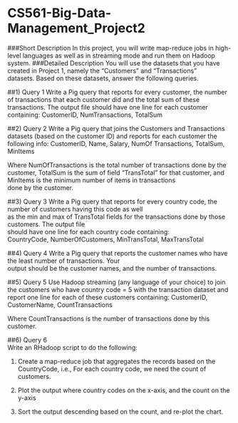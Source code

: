 # CS561-Big-Data-Management_Project2
###Short	Description
In	this	project,	you	will	write	map-reduce	jobs	in	high-level	languages as	well	as	in	streaming	mode	and	
run	them	on	Hadoop	system.	
###Detailed	Description
You	will	use	the	datasets	that	you	have	created	in	Project	1,	namely	the	“Customers”	and	“Transactions”	
datasets. Based	on	these	datasets,	answer	the	following	queries.

##1)	Query 1
Write	a	Pig	query	that	reports	for	every	customer,	the	number	of	transactions	that	each	customer	did	and	
the	total	sum	of	these	transactions.	The	output	file	should	have	one	line	for	each	customer	containing:	
CustomerID,	NumTransactions,	TotalSum

##2)	Query 2
Write	a	Pig	query	that	joins	the	Customers	and	Transactions	datasets	(based	on	the	customer	ID)	and	
reports	for	each	customer	the	following	info:
CustomerID, Name,	Salary,	NumOf	Transactions,	TotalSum,	MinItems

Where	NumOfTransactions is	the	total	number	of	transactions	done	by	the	customer,	TotalSum is	the	sum	
of	field	“TransTotal”	for	that	customer,	and	MinItems is	the	minimum	number	of	items	in	transactions	
done	by	the	customer.

##3)	Query 3
Write	a	Pig	query	that	reports	for	every	country	code,	the	number	of	customers	having	this	code	as	well	
as	the	min	and	max	of	TransTotal fields	for	the	transactions	done	by	those	customers.	The	output	file	
should	have	one	line	for	each	country	code containing:	
CountryCode,	NumberOfCustomers,	MinTransTotal,	MaxTransTotal

##4)	Query	4
Write	 a	 Pig	 query	 that	 reports	 the	 customer	 names	 who	 have	 the	 least	 number	 of	 transactions.	 Your	
output	should	be	the	customer	names,	and	the	number	of	transactions.	

##5)	Query	5
Use	Hadoop	streaming	(any	language	of	your	choice)	to	join	the	customers	who	have	country	
code	=	5	with	the	transaction	dataset	and	report	one	line	for	each	of	these	customers	containing:
CustomerID,	CustomerName,	CountTransactions

Where	CountTransactions	is	the	number	of	transactions	done	by	this	customer.	

##6) Query 6	
Write	an		RHadoop	script	to	do	the	following:

1) Create a	map-reduce	job	that	aggregates	the	records	based	on	the	CountryCode,	i.e.,	For	
each	country	code,	we	need	the	count	of	customers.

2) Plot	the	output	where	country	codes	on	the	x-axis,	and	the	count	on	the	y-axis

3) Sort	 the	output	descending	based	on	the	count,	and	re-plot	the	chart.
